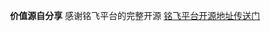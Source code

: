  
<p align="center">
	<strong>价值源自分享</strong>
	感谢铭飞平台的完整开源
	<a target="_blank" href="https://gitee.com/mingSoft/MCMS/tree/master">铭飞平台开源地址传送门</a>
</p>